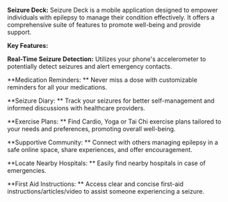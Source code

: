 **Seizure Deck:**
Seizure Deck is a mobile application designed to empower individuals with epilepsy to manage their condition effectively. It offers a comprehensive suite of features to promote well-being and provide support.

**Key Features:**

**Real-Time Seizure Detection:** 
Utilizes your phone's accelerometer to potentially detect seizures and alert emergency contacts.

**Medication Reminders: **
Never miss a dose with customizable reminders for all your medications.

**Seizure Diary: **
Track your seizures for better self-management and informed discussions with healthcare providers.

**Exercise Plans: **
Find Cardio, Yoga or Tai Chi exercise plans tailored to your needs and preferences, promoting overall well-being.

**Supportive Community: **
Connect with others managing epilepsy in a safe online space, share experiences, and offer encouragement.

**Locate Nearby Hospitals: **
Easily find nearby hospitals in case of emergencies.

**First Aid Instructions: **
Access clear and concise first-aid instructions/articles/video to assist someone experiencing a seizure.
